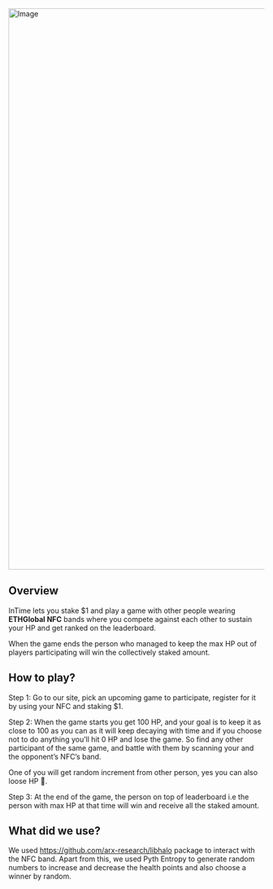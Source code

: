<img width="1766" height="1103" alt="Image" src="https://github.com/user-attachments/assets/422426fb-7a22-4156-82f8-02d85a55f684" />

## Overview

InTime lets you stake $1 and play a game with other people wearing **ETHGlobal NFC** bands where you compete against each other to sustain your HP and get ranked on the leaderboard.

When the game ends the person who managed to keep the max HP out of players participating will win the collectively staked amount.

## How to play?

Step 1: Go to our site, pick an upcoming game to participate, register for it by using your NFC and staking $1.

Step 2: 
When the game starts you get 100 HP, and your goal is to keep it as close to 100 as you can as it will keep decaying with time and if you choose not to do anything you’ll hit 0 HP and lose the game. 
So find any other participant of the same game, and battle with them by scanning your and the opponent’s NFC’s band.

One of you will get random increment from other person, yes you can also loose HP 🙁.

Step 3: At the end of the game, the person on top of leaderboard i.e the person with max HP at that time will win and receive all the staked amount.

## What did we use?

We used https://github.com/arx-research/libhalo package to interact with the NFC band. Apart from this, we used Pyth Entropy to generate random numbers to increase and decrease the health points and also choose a winner by random.
